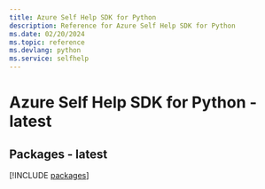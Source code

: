 ```yaml
---
title: Azure Self Help SDK for Python
description: Reference for Azure Self Help SDK for Python
ms.date: 02/20/2024
ms.topic: reference
ms.devlang: python
ms.service: selfhelp
---
```

# Azure Self Help SDK for Python - latest
## Packages - latest
[!INCLUDE [packages](self-help-index.md)]